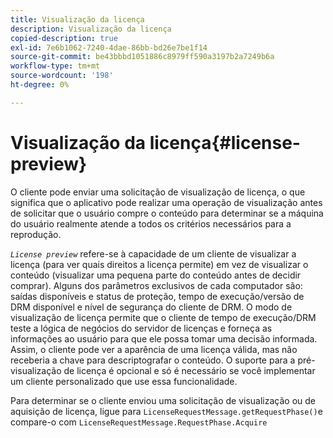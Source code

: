```yaml
---
title: Visualização da licença
description: Visualização da licença
copied-description: true
exl-id: 7e6b1062-7240-4dae-86bb-bd26e7be1f14
source-git-commit: be43bbbd1051886c8979ff590a3197b2a7249b6a
workflow-type: tm+mt
source-wordcount: '198'
ht-degree: 0%

---
```


# Visualização da licença{#license-preview}

O cliente pode enviar uma solicitação de visualização de licença, o que significa que o aplicativo pode realizar uma operação de visualização antes de solicitar que o usuário compre o conteúdo para determinar se a máquina do usuário realmente atende a todos os critérios necessários para a reprodução.

*`License preview`* refere-se à capacidade de um cliente de visualizar a licença (para ver quais direitos a licença permite) em vez de visualizar o conteúdo (visualizar uma pequena parte do conteúdo antes de decidir comprar). Alguns dos parâmetros exclusivos de cada computador são: saídas disponíveis e status de proteção, tempo de execução/versão de DRM disponível e nível de segurança do cliente de DRM. O modo de visualização de licença permite que o cliente de tempo de execução/DRM teste a lógica de negócios do servidor de licenças e forneça as informações ao usuário para que ele possa tomar uma decisão informada. Assim, o cliente pode ver a aparência de uma licença válida, mas não receberia a chave para descriptografar o conteúdo. O suporte para a pré-visualização de licença é opcional e só é necessário se você implementar um cliente personalizado que use essa funcionalidade.

Para determinar se o cliente enviou uma solicitação de visualização ou de aquisição de licença, ligue para `LicenseRequestMessage.getRequestPhase()`e compare-o com `LicenseRequestMessage.RequestPhase.Acquire`
